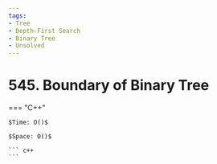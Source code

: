 ```yaml
---
tags:
- Tree
- Depth-First Search
- Binary Tree
- Unsolved
---
```



# 545. Boundary of Binary Tree

=== "C++"

    $Time: O()$

    $Space: O()$

    ``` c++
    ```